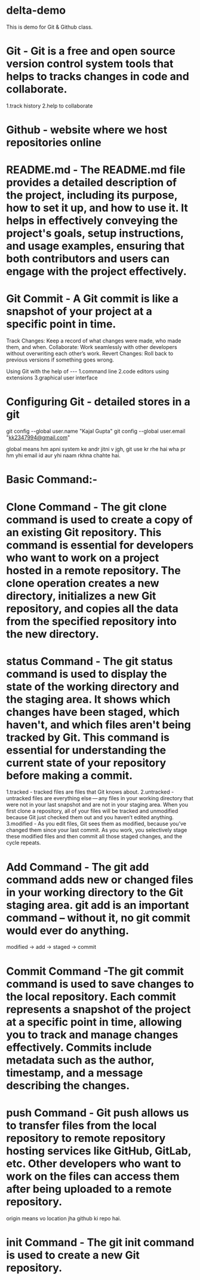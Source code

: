 # delta-demo
This is demo for Git &amp; Github class.
# Git - Git is a free and open source version control system tools that helps to tracks changes in code and collaborate.
1.track history
2.help to collaborate

# Github - website where we host repositories online

# README.md - The README.md file provides a detailed description of the project, including its purpose, how to set it up, and how to use it. It helps in effectively conveying the project's goals, setup instructions, and usage examples, ensuring that both contributors and users can engage with the project effectively.

# Git Commit - A Git commit is like a snapshot of your project at a specific point in time.
 Track Changes: Keep a record of what changes were made, who made them, and when.
 Collaborate: Work seamlessly with other developers without overwriting each other’s work.
 Revert Changes: Roll back to previous versions if something goes wrong.

Using Git with the help of ---
1.command line
2.code editors using extensions
3.graphical user interface

# Configuring Git - detailed stores in a git
git config --global user.name "Kajal Gupta"
git config --global user.email "kk2347994@gmail.com"

global means hm apni system ke andr jitni v jgh, git use kr rhe hai wha pr hm yhi email id aur yhi naam rkhna chahte hai.

# Basic Command:-

# Clone Command - The git clone command is used to create a copy of an existing Git repository. This command is essential for developers who want to work on a project hosted in a remote repository. The clone operation creates a new directory, initializes a new Git repository, and copies all the data from the specified repository into the new directory.

# status Command - The git status command is used to display the state of the working directory and the staging area. It shows which changes have been staged, which haven't, and which files aren't being tracked by Git. This command is essential for understanding the current state of your repository before making a commit.

1.tracked - tracked files are files that Git knows about.
2.untracked - untracked files are everything else — any files in your working directory that were not in your last snapshot and are not in your staging area. When you first clone a repository, all of your files will be tracked and unmodified because Git just checked them out and you haven’t edited anything.
3.modified - As you edit files, Git sees them as modified, because you’ve changed them since your last commit. As you work, you selectively stage these modified files and then commit all those staged changes, and the cycle repeats.

# Add Command - The git add command adds new or changed files in your working directory to the Git staging area. git add is an important command – without it, no git commit would ever do anything. 

modified -> add -> staged -> commit

# Commit Command -The git commit command is used to save changes to the local repository. Each commit represents a snapshot of the project at a specific point in time, allowing you to track and manage changes effectively. Commits include metadata such as the author, timestamp, and a message describing the changes.

# push Command - Git push allows us to transfer files from the local repository to remote repository hosting services like GitHub, GitLab, etc. Other developers who want to work on the files can access them after being uploaded to a remote repository.

origin means vo location jha github ki repo hai.

# init Command - The git init command is used to create a new Git repository. 